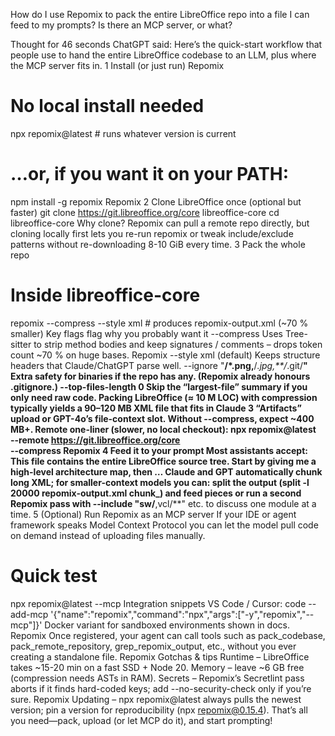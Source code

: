 How do I use Repomix to pack the entire LibreOffice repo into a file I can feed to my prompts? Is there an MCP server, or what?

Thought for 46 seconds
ChatGPT said:
Here’s the quick-start workflow that people use to hand the entire LibreOffice codebase to an LLM, plus where the MCP server fits in.
1 Install (or just run) Repomix
# No local install needed
npx repomix@latest            # runs whatever version is current
# …or, if you want it on your PATH:
npm install -g repomix
Repomix
2 Clone LibreOffice once (optional but faster)
git clone https://git.libreoffice.org/core libreoffice-core
cd libreoffice-core
Why clone?
Repomix can pull a remote repo directly, but cloning locally first lets you re-run repomix or tweak include/exclude patterns without re-downloading 8-10 GiB every time.
3 Pack the whole repo
# Inside libreoffice-core
repomix --compress --style xml             # produces repomix-output.xml (~70 % smaller)
Key flags
flag	why you probably want it
--compress	Uses Tree-sitter to strip method bodies and keep signatures / comments – drops token count ~70 % on huge bases. 
Repomix
--style xml (default)	Keeps structure headers that Claude/ChatGPT parse well.
--ignore "**/*.png,**/*.jpg,**/*.git/**"	Extra safety for binaries if the repo has any. (Repomix already honours .gitignore.)
--top-files-length 0	Skip the “largest-file” summary if you only need raw code.
Packing LibreOffice (≈ 10 M LOC) with compression typically yields a 90–120 MB XML file that fits in Claude 3 “Artifacts” upload or GPT-4o’s file-context slot. Without --compress, expect ~400 MB+.
Remote one-liner (slower, no local checkout):
npx repomix@latest \
  --remote https://git.libreoffice.org/core \
  --compress
Repomix
4 Feed it to your prompt
Most assistants accept:
This file contains the entire LibreOffice source tree. 
Start by giving me a high-level architecture map, then …
Claude and GPT automatically chunk long XML; for smaller-context models you can:
split the output (split -l 20000 repomix-output.xml chunk_) and feed pieces
or run a second Repomix pass with --include "sw/**,vcl/**" etc. to discuss one module at a time.
5 (Optional) Run Repomix as an MCP server
If your IDE or agent framework speaks Model Context Protocol you can let the model pull code on demand instead of uploading files manually.
# Quick test
npx repomix@latest --mcp
Integration snippets
VS Code / Cursor:
code --add-mcp '{"name":"repomix","command":"npx","args":["-y","repomix","--mcp"]}'
Docker variant for sandboxed environments shown in docs.
Repomix
Once registered, your agent can call tools such as pack_codebase, pack_remote_repository, grep_repomix_output, etc., without you ever creating a standalone file. 
Repomix
Gotchas & tips
Runtime – LibreOffice takes ~15-20 min on a fast SSD + Node 20.
Memory – leave ~6 GB free (compression needs ASTs in RAM).
Secrets – Repomix’s Secretlint pass aborts if it finds hard-coded keys; add --no-security-check only if you’re sure. 
Repomix
Updating – npx repomix@latest always pulls the newest version; pin a version for reproducibility (npx repomix@0.15.4).
That’s all you need—pack, upload (or let MCP do it), and start prompting!
